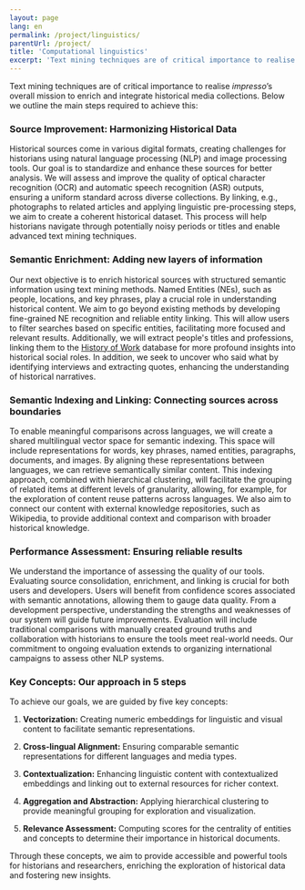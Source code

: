 ```yaml
---
layout: page
lang: en
permalink: /project/linguistics/
parentUrl: /project/
title: 'Computational linguistics'
excerpt: 'Text mining techniques are of critical importance to realise impresso’s overall mission to enrich and integrate historical media collections.'
---
```


Text mining techniques are of critical importance to realise *impresso*’s overall mission to enrich and integrate historical media collections. Below we outline the main steps required to achieve this:

<!-- more -->

### Source Improvement: Harmonizing Historical Data

Historical sources come in various digital formats, creating challenges for historians using natural language processing (NLP) and image processing tools. Our goal is to standardize and enhance these sources for better analysis. We will assess and improve the quality of optical character recognition (OCR) and automatic speech recognition (ASR) outputs, ensuring a uniform standard across diverse collections. By linking, e.g., photographs to related articles and applying linguistic pre-processing steps, we aim to create a coherent historical dataset. This process will help historians navigate through potentially noisy periods or titles and enable advanced text mining techniques.

### Semantic Enrichment: Adding new layers of information

Our next objective is to enrich historical sources with structured semantic information using text mining methods. Named Entities (NEs), such as people, locations, and key phrases, play a crucial role in understanding historical content. We aim to go beyond existing methods by developing fine-grained NE recognition and reliable entity linking. This will allow users to filter searches based on specific entities, facilitating more focused and relevant results. Additionally, we will extract people's titles and professions, linking them to the [History of Work](https://iisg.amsterdam/en/data/data-websites/history-of-work) database for more profound insights into historical social roles. In addition, we seek to uncover who said what by identifying interviews and extracting quotes, enhancing the understanding of historical narratives.

### Semantic Indexing and Linking: Connecting sources across boundaries

To enable meaningful comparisons across languages, we will create a shared multilingual vector space for semantic indexing. This space will include representations for words, key phrases, named entities, paragraphs, documents, and images. By aligning these representations between languages, we can retrieve semantically similar content. This indexing approach, combined with hierarchical clustering, will facilitate the grouping of related items at different levels of granularity, allowing, for example, for the exploration of content reuse patterns across languages. We also aim to connect our content with external knowledge repositories, such as Wikipedia, to provide additional context and comparison with broader historical knowledge.

### Performance Assessment: Ensuring reliable results

We understand the importance of assessing the quality of our tools. Evaluating source consolidation, enrichment, and linking is crucial for both users and developers. Users will benefit from confidence scores associated with semantic annotations, allowing them to gauge data quality. From a development perspective, understanding the strengths and weaknesses of our system will guide future improvements. Evaluation will include traditional comparisons with manually created ground truths and collaboration with historians to ensure the tools meet real-world needs. Our commitment to ongoing evaluation extends to organizing international campaigns to assess other NLP systems.

### Key Concepts: Our approach in 5 steps

To achieve our goals, we are guided by five key concepts:

   1. **Vectorization:** Creating numeric embeddings for linguistic and visual content to facilitate semantic representations.

   2. **Cross-lingual Alignment:** Ensuring comparable semantic representations for different languages and media types.

   3. **Contextualization:** Enhancing linguistic content with contextualized embeddings and linking out to external resources for richer context.

   4. **Aggregation and Abstraction:** Applying hierarchical clustering to provide meaningful grouping for exploration and visualization.

   5. **Relevance Assessment:** Computing scores for the centrality of entities and concepts to determine their importance in historical documents.

Through these concepts, we aim to provide accessible and powerful tools for historians and researchers, enriching the exploration of historical data and fostering new insights.
